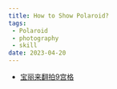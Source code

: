 ```yaml
---
title: How to Show Polaroid?
tags:
 - Polaroid
 - photography
 - skill
date: 2023-04-20
---
```


* [宝丽来翻拍9宫格](photography/aesthetic/Polaroid/Polaroid_showcase.md)